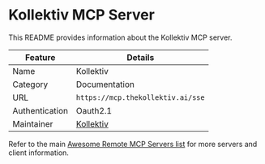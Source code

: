 # Kollektiv MCP Server

This README provides information about the Kollektiv MCP server.

| Feature        | Details                                                      |
| -------------- | ------------------------------------------------------------ |
| Name           | Kollektiv                                                    |
| Category       | Documentation                                                |
| URL            | `https://mcp.thekollektiv.ai/sse`                            |
| Authentication | Oauth2.1                                                     |
| Maintainer     | [Kollektiv](https://github.com/alexander-zuev/kollektiv-mcp) |

Refer to the main [Awesome Remote MCP Servers list](../../README.md) for more servers and client information.
